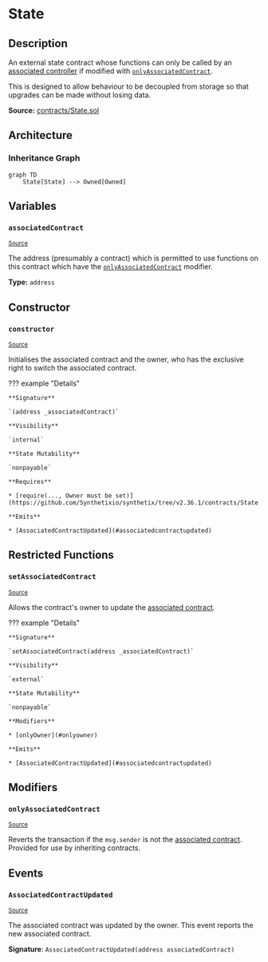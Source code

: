 # State

## Description

An external state contract whose functions can only be called by an [associated controller](#associatedcontract) if modified with [`onlyAssociatedContract`](#onlyassociatedcontract).

This is designed to allow behaviour to be decoupled from storage so that upgrades can be made without losing data.

**Source:** [contracts/State.sol](https://github.com/Synthetixio/synthetix/tree/v2.36.1/contracts/State.sol)

## Architecture

### Inheritance Graph

```mermaid
graph TD
    State[State] --> Owned[Owned]

```

## Variables

### `associatedContract`

<sub>[Source](https://github.com/Synthetixio/synthetix/tree/v2.36.1/contracts/State.sol#L11)</sub>

The address (presumably a contract) which is permitted to use functions on this contract which have the [`onlyAssociatedContract`](#onlyassociatedcontract) modifier.

**Type:** `address`

## Constructor

### `constructor`

<sub>[Source](https://github.com/Synthetixio/synthetix/tree/v2.36.1/contracts/State.sol#L13)</sub>

Initialises the associated contract and the owner, who has the exclusive right to switch the associated contract.

??? example "Details"

    **Signature**

    `(address _associatedContract)`

    **Visibility**

    `internal`

    **State Mutability**

    `nonpayable`

    **Requires**

    * [require(..., Owner must be set)](https://github.com/Synthetixio/synthetix/tree/v2.36.1/contracts/State.sol#L15)

    **Emits**

    * [AssociatedContractUpdated](#associatedcontractupdated)

## Restricted Functions

### `setAssociatedContract`

<sub>[Source](https://github.com/Synthetixio/synthetix/tree/v2.36.1/contracts/State.sol#L24)</sub>

Allows the contract's owner to update the [associated contract](#associatedContract).

??? example "Details"

    **Signature**

    `setAssociatedContract(address _associatedContract)`

    **Visibility**

    `external`

    **State Mutability**

    `nonpayable`

    **Modifiers**

    * [onlyOwner](#onlyowner)

    **Emits**

    * [AssociatedContractUpdated](#associatedcontractupdated)

## Modifiers

### `onlyAssociatedContract`

<sub>[Source](https://github.com/Synthetixio/synthetix/tree/v2.36.1/contracts/State.sol#L31)</sub>

Reverts the transaction if the `msg.sender` is not the [associated contract](#associatedcontract). Provided for use by inheriting contracts.

## Events

### `AssociatedContractUpdated`

<sub>[Source](https://github.com/Synthetixio/synthetix/tree/v2.36.1/contracts/State.sol#L38)</sub>

The associated contract was updated by the owner. This event reports the new associated contract.

**Signature**: `AssociatedContractUpdated(address associatedContract)`

